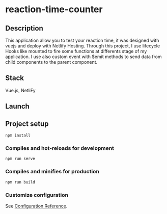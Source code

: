 # reaction-time-counter

## Description

This application allow you to test your reaction time, it was designed with vuejs and deploy with Netlify Hosting. Through this project, I use lifecycle Hooks like mounted to fire some functions at differents stage of my application. I use also custom event with $emit methods to send data from child components to the parent component.

## Stack

Vue.js, NetliFy

## Launch

## Project setup

```
npm install
```

### Compiles and hot-reloads for development

```
npm run serve
```

### Compiles and minifies for production

```
npm run build
```

### Customize configuration

See [Configuration Reference](https://cli.vuejs.org/config/).
